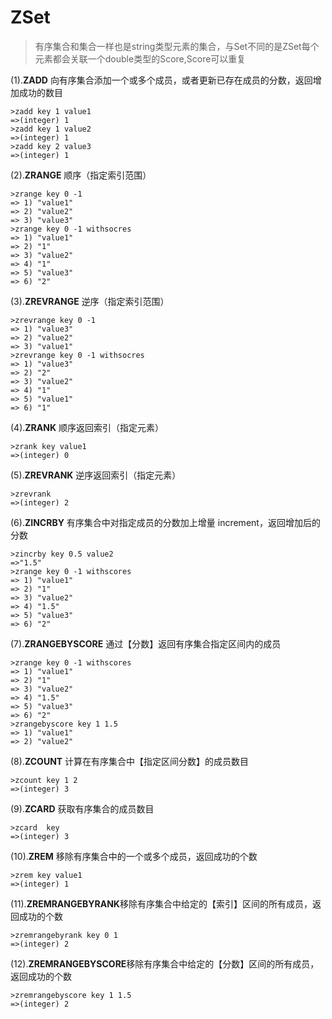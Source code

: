 # ZSet

>有序集合和集合一样也是string类型元素的集合，与Set不同的是ZSet每个元素都会关联一个double类型的Score,Score可以重复



(1).**ZADD**	    向有序集合添加一个或多个成员，或者更新已存在成员的分数，返回增加成功的数目
	 
```
>zadd key 1 value1
=>(integer) 1
>zadd key 1 value2
=>(integer) 1
>zadd key 2 value3
=>(integer) 1
```

(2).**ZRANGE**	      顺序（指定索引范围）

```
>zrange key 0 -1
=> 1) "value1"
=> 2) "value2"
=> 3) "value3"
>zrange key 0 -1 withsocres
=> 1) "value1"
=> 2) "1"
=> 3) "value2"
=> 4) "1"
=> 5) "value3"
=> 6) "2"
```

(3).**ZREVRANGE**	逆序（指定索引范围）
	 
```
>zrevrange key 0 -1
=> 1) "value3"
=> 2) "value2"
=> 3) "value1"
>zrevrange key 0 -1 withsocres
=> 1) "value3"
=> 2) "2"
=> 3) "value2"
=> 4) "1"
=> 5) "value1"
=> 6) "1"
```

(4).**ZRANK**		顺序返回索引（指定元素）
	 
```
>zrank key value1
=>(integer) 0
```

(5).**ZREVRANK**	逆序返回索引（指定元素）
	 
```
>zrevrank
=>(integer) 2
```

(6).**ZINCRBY**	有序集合中对指定成员的分数加上增量 increment，返回增加后的分数
	 
```
>zincrby key 0.5 value2
=>"1.5"
>zrange key 0 -1 withscores
=> 1) "value1"
=> 2) "1"
=> 3) "value2"
=> 4) "1.5"
=> 5) "value3"
=> 6) "2"
```
	 
(7).**ZRANGEBYSCORE**	通过【分数】返回有序集合指定区间内的成员
	 
```
>zrange key 0 -1 withscores
=> 1) "value1"
=> 2) "1"
=> 3) "value2"
=> 4) "1.5"
=> 5) "value3"
=> 6) "2"
>zrangebyscore key 1 1.5
=> 1) "value1"
=> 2) "value2"
```

(8).**ZCOUNT**		计算在有序集合中【指定区间分数】的成员数目

```
>zcount key 1 2
=>(integer) 3
```

(9).**ZCARD**		获取有序集合的成员数目
	 
```
>zcard	key
=>(integer) 3
```

(10).**ZREM**		移除有序集合中的一个或多个成员，返回成功的个数
	 
```
>zrem key value1
=>(integer) 1
```

(11).**ZREMRANGEBYRANK**移除有序集合中给定的【索引】区间的所有成员，返回成功的个数
	 
```
>zremrangebyrank key 0 1
=>(integer) 2
```

(12).**ZREMRANGEBYSCORE**移除有序集合中给定的【分数】区间的所有成员，返回成功的个数
	
```
>zremrangebyscore key 1 1.5
=>(integer) 2
```